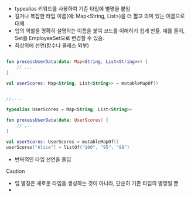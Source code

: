 
- typealias 키워드를 사용하여 기존 타입에 별명을 붙임
- 길거나 복잡한 타입 이름(예: Map<String, List<String>>)을 더 짧고 의미 있는 이름으로 대체.
- 입의 역할을 명확히 설명하는 이름을 붙여 코드를 이해하기 쉽게 만듦. 예를 들어, Set<Employee>를 EmployeeSet으로 변경할 수 있슴.
- 최상위에 선언(함수나 클래스 외부)
```kotlin

fun processUserData(data: Map<String, List<String>>) {
    // ...
}

val userScores: Map<String, List<String>> = mutableMapOf()


//----

typealias UserScores = Map<String, List<String>>

fun processUserData(data: UserScores) {
    // ...
}

val userScores: UserScores = mutableMapOf()
userScores["Alice"] = listOf("100", "95", "88")

```
- 반복적인 타임 선언을 줄임
> [!caution]
> - 입 별칭은 새로운 타입을 생성하는 것이 아니라, 단순히 기존 타입의 별명일 뿐
> - 